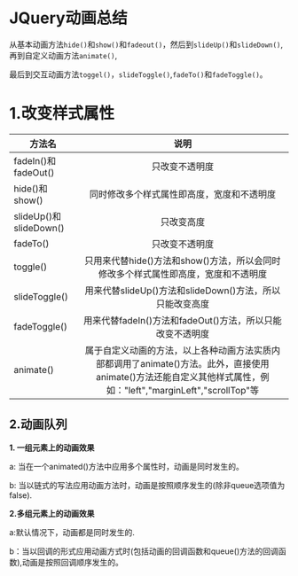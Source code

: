 # JQuery动画总结 #

从基本动画方法`hide()`和`show()`和`fadeout()`，然后到`slideUp()`和`slideDown()`,再到自定义动画方法`animate()`,

最后到交互动画方法`toggel()`，`slideToggle()`,`fadeTo()`和`fadeToggle()`。

# 1.改变样式属性 #

| 方法名 | 说明                     | 
| ---------------|:------------------------:|
| fadeIn()和fadeOut() |      只改变不透明度     |
|   hide()和show() | 同时修改多个样式属性即高度，宽度和不透明度   |
|slideUp()和slideDown()|只改变高度|
|fadeTo()|只改变不透明度|
|toggle()|只用来代替hide()方法和show()方法，所以会同时修改多个样式属性即高度，宽度和不透明度|
|slideToggle()|用来代替slideUp()方法和slideDown()方法，所以只能改变高度|
|fadeToggle()|用来代替fadeIn()方法和fadeOut()方法，所以只能改变不透明度|
|animate()|属于自定义动画的方法，以上各种动画方法实质内部都调用了animate()方法。此外，直接使用animate()方法还能自定义其他样式属性，例如："left","marginLeft","scrollTop"等 |  


## 2.动画队列 ##

**1. 一组元素上的动画效果**

 a: 当在一个animated()方法中应用多个属性时，动画是同时发生的。

 b: 当以链式的写法应用动画方法时，动画是按照顺序发生的(除非queue选项值为false).

**2.多组元素上的动画效果**

 a:默认情况下，动画都是同时发生的.
 
 b：当以回调的形式应用动画方式时(包括动画的回调函数和queue()方法的回调函数),动画是按照回调顺序发生的。





 

